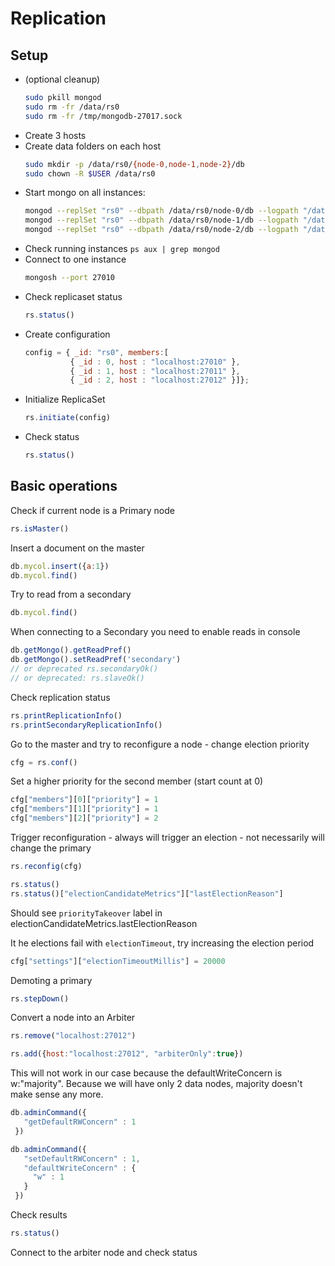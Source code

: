 
# Replication

## Setup

- (optional cleanup)
    ```bash
    sudo pkill mongod
    sudo rm -fr /data/rs0
    sudo rm -fr /tmp/mongodb-27017.sock
    ```
- Create 3 hosts
- Create data folders on each host
    ```bash
    sudo mkdir -p /data/rs0/{node-0,node-1,node-2}/db
    sudo chown -R $USER /data/rs0
    ```
- Start mongo on all instances:
  ```bash
  mongod --replSet "rs0" --dbpath /data/rs0/node-0/db --logpath "/data/rs0/node-0/mongod.log" --port 27010 --fork
  mongod --replSet "rs0" --dbpath /data/rs0/node-1/db --logpath "/data/rs0/node-1/mongod.log" --port 27011 --fork
  mongod --replSet "rs0" --dbpath /data/rs0/node-2/db --logpath "/data/rs0/node-2/mongod.log" --port 27012 --fork
  ```
- Check running instances `ps aux | grep mongod`
- Connect to one instance
    ```bash
    mongosh --port 27010
    ```
- Check replicaset status
    ```javascript
    rs.status()
    ```
- Create configuration
    ```javascript
    config = { _id: "rs0", members:[
              { _id : 0, host : "localhost:27010" },
              { _id : 1, host : "localhost:27011" },
              { _id : 2, host : "localhost:27012" }]};
    ```
- Initialize ReplicaSet
    ```js
    rs.initiate(config)
    ```
- Check status
    ```javascript
    rs.status()
    ```

## Basic operations

Check if current node is a Primary node
```javascript
rs.isMaster()
```

Insert a document on the master
```javascript
db.mycol.insert({a:1})
db.mycol.find()
```

Try to read from a secondary
```javascript
db.mycol.find()
```

When connecting to a Secondary you need to enable reads in console
```javascript
db.getMongo().getReadPref()
db.getMongo().setReadPref('secondary')
// or deprecated rs.secondaryOk()
// or deprecated: rs.slaveOk()
```

Check replication status
```js
rs.printReplicationInfo()
rs.printSecondaryReplicationInfo()
```

Go to the master and try to reconfigure a node - change election priority

```javascript
cfg = rs.conf()
```

Set a higher priority for the second member (start count at 0)
```javascript
cfg["members"][0]["priority"] = 1
cfg["members"][1]["priority"] = 1
cfg["members"][2]["priority"] = 2
```

Trigger reconfiguration - always will trigger an election - not necessarily will change the primary
```javascript
rs.reconfig(cfg)
```

```javascript
rs.status()
rs.status()["electionCandidateMetrics"]["lastElectionReason"]
```
Should see `priorityTakeover` label in electionCandidateMetrics.lastElectionReason

It he elections fail with `electionTimeout`, try increasing the election period
```js
cfg["settings"]["electionTimeoutMillis"] = 20000
```


Demoting a primary
```js
rs.stepDown()
```

Convert a node into an Arbiter
```javascript
rs.remove("localhost:27012")
```

```javascript
rs.add({host:"localhost:27012", "arbiterOnly":true})
```
This will not work in our case because the defaultWriteConcern is w:"majority".
Because we will have only 2 data nodes, majority doesn't make sense any more. 

```js
db.adminCommand({
   "getDefaultRWConcern" : 1
 })
```

```js
db.adminCommand({
   "setDefaultRWConcern" : 1,
   "defaultWriteConcern" : {
     "w" : 1
   }
 })
```

Check results
```javascript
rs.status()
```

Connect to the arbiter node and check status
